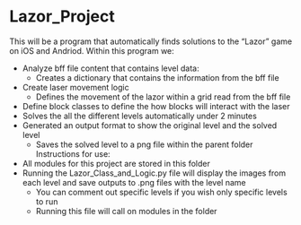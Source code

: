 # Lazor_Project

This will be a program that automatically finds solutions to the “Lazor” game on iOS and Andriod.
Within this program we:
* Analyze bff file content that contains level data:
    * Creates a dictionary that contains the information from the bff file
* Create laser movement logic
    * Defines the movement of the lazor within a grid read from the bff file
* Define block classes to define the how blocks will interact with the laser
* Solves the all the different levels automatically under 2 minutes
* Generated an output format to show the original level and the solved level
    * Saves the solved level to a png file within the parent folder
Instructions for use:
* All modules for this project are stored in this folder
* Running the Lazor_Class_and_Logic.py file will display the images from each level and save outputs to .png files with the level name
    * You can comment out specific levels if you wish only specific levels to run
    * Running this file will call on modules in the folder
